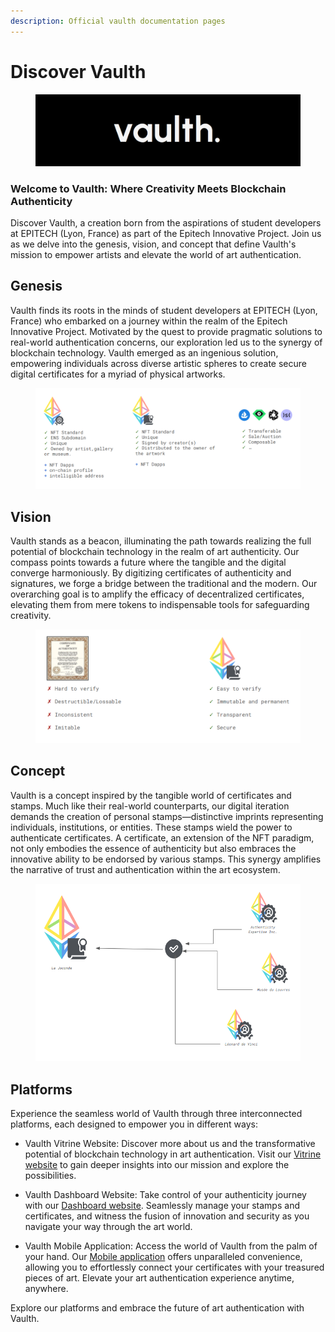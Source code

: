 ```yaml
---
description: Official vaulth documentation pages
---
```


# Discover Vaulth

<figure><img src=".gitbook/assets/vaulth-logo-letters.png" alt=""><figcaption></figcaption></figure>

### Welcome to Vaulth: Where Creativity Meets Blockchain Authenticity

Discover Vaulth, a creation born from the aspirations of student developers at EPITECH (Lyon, France) as part of the Epitech Innovative Project.
Join us as we delve into the genesis, vision, and concept that define Vaulth's mission to empower artists and elevate the world of art authentication.

## Genesis
Vaulth finds its roots in the minds of student developers at EPITECH (Lyon, France) who embarked on a journey within the realm of the Epitech Innovative 
Project. Motivated by the quest to provide pragmatic solutions to real-world authentication concerns, our exploration led us to the synergy of blockchain technology. 
Vaulth emerged as an ingenious solution, empowering individuals across diverse artistic spheres to create secure digital certificates for a myriad of physical 
artworks.

<figure><img src=".gitbook/assets/props-of-vaulth.png" alt=""><figcaption></figcaption></figure>

## Vision
Vaulth stands as a beacon, illuminating the path towards realizing the full potential of blockchain technology in the realm of art authenticity. Our compass points 
towards a future where the tangible and the digital converge harmoniously. By digitizing certificates of authenticity and signatures, we forge a bridge between the
traditional and the modern. Our overarching goal is to amplify the efficacy of decentralized certificates, elevating them from mere tokens to indispensable tools for
safeguarding creativity.

<figure><img src=".gitbook/assets/difference-between-certificate.png" alt=""><figcaption></figcaption></figure>

## Concept
Vaulth is a concept inspired by the tangible world of certificates and stamps. Much like their real-world counterparts, our digital iteration demands the creation of personal stamps—distinctive imprints representing individuals, institutions, or entities. These stamps wield the power to authenticate certificates. A certificate, an extension of the NFT paradigm, not only embodies the essence of authenticity but also embraces the innovative ability to be endorsed by various stamps. This synergy amplifies the narrative of trust and authentication within the art ecosystem.

<figure><img src=".gitbook/assets/vaulth-schema.png" alt=""><figcaption></figcaption></figure>

## Platforms
Experience the seamless world of Vaulth through three interconnected platforms, each designed to empower you in different ways:

* Vaulth Vitrine Website: Discover more about us and the transformative potential of blockchain technology in art authentication. Visit our
[Vitrine website](https://vaulth.app/) to gain deeper insights into our mission and explore the possibilities.

* Vaulth Dashboard Website: Take control of your authenticity journey with our [Dashboard website](https://www.dashboard.vaulth.app/). Seamlessly manage
your stamps and certificates, and witness the fusion of innovation and security as you navigate your way through the art world.

* Vaulth Mobile Application: Access the world of Vaulth from the palm of your hand. Our [Mobile application](https://play.google.com/store/apps/details?id=com.vaulth)
offers unparalleled convenience, allowing you to effortlessly connect your certificates with your treasured pieces of art. Elevate your art authentication experience 
anytime, anywhere.

Explore our platforms and embrace the future of art authentication with Vaulth.